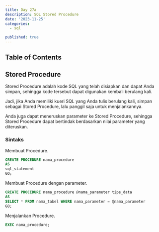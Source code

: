 ```yaml
---
title: Day 27a
description: SQL Stored Procedure
date: '2023-11-25'
categories:
  - sql

published: true
---
```


## Table of Contents

## Stored Procedure

Stored Procedure adalah kode SQL yang telah disiapkan dan dapat Anda simpan, sehingga kode tersebut dapat digunakan kembali berulang kali.

Jadi, jika Anda memiliki kueri SQL yang Anda tulis berulang kali, simpan sebagai Stored Procedure, lalu panggil saja untuk menjalankannya.

Anda juga dapat meneruskan parameter ke Stored Procedure, sehingga Stored Procedure dapat bertindak berdasarkan nilai parameter yang diteruskan.

### Sintaks

Membuat Procedure.

```sql
CREATE PROCEDURE nama_procedure
AS
sql_statement
GO;
```

Membuat Procedure dengan parameter.

```sql
CREATE PROCEDURE nama_procedure @nama_parameter tipe_data
AS
SELECT * FROM nama_tabel WHERE nama_parameter = @nama_parameter
GO;
```

Menjalankan Procedure.

```sql
EXEC nama_procedure;
```
